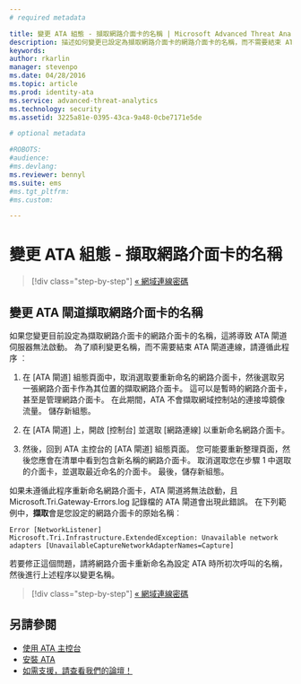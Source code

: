 ```yaml
---
# required metadata

title: 變更 ATA 組態 - 擷取網路介面卡的名稱 | Microsoft Advanced Threat Analytics
description: 描述如何變更已設定為擷取網路介面卡的網路介面卡的名稱，而不需要結束 ATA 閘道連線
keywords:
author: rkarlin
manager: stevenpo
ms.date: 04/28/2016
ms.topic: article
ms.prod: identity-ata
ms.service: advanced-threat-analytics
ms.technology: security
ms.assetid: 3225a81e-0395-43ca-9a48-0cbe7171e5de

# optional metadata

#ROBOTS:
#audience:
#ms.devlang:
ms.reviewer: bennyl
ms.suite: ems
#ms.tgt_pltfrm:
#ms.custom:

---
```


# 變更 ATA 組態 - 擷取網路介面卡的名稱

>[!div class="step-by-step"]
[« 網域連線密碼](modifying-ata-config-dcpassword.md)

## 變更 ATA 閘道擷取網路介面卡的名稱
如果您變更目前設定為擷取網路介面卡的網路介面卡的名稱，這將導致 ATA 閘道伺服器無法啟動。 為了順利變更名稱，而不需要結束 ATA 閘道連線，請遵循此程序 ︰

1.  在 [ATA 閘道] 組態頁面中，取消選取要重新命名的網路介面卡，然後選取另一張網路介面卡作為其位置的擷取網路介面卡。 這可以是暫時的網路介面卡，甚至是管理網路介面卡。 在此期間，ATA 不會擷取網域控制站的連接埠鏡像流量。 儲存新組態。

2.  在 [ATA 閘道] 上，開啟 [控制台] 並選取 [網路連線] 以重新命名網路介面卡。

3.  然後，回到 ATA 主控台的 [ATA 閘道] 組態頁面。 您可能要重新整理頁面，然後您應會在清單中看到包含新名稱的網路介面卡。 取消選取您在步驟 1 中選取的介面卡，並選取最近命名的介面卡。 最後，儲存新組態。

如果未遵循此程序重新命名網路介面卡，ATA 閘道將無法啟動，且 Microsoft.Tri.Gateway-Errors.log 記錄檔的 ATA 閘道會出現此錯誤。 在下列範例中，**擷取**會是您設定的網路介面卡的原始名稱︰

`Error [NetworkListener] Microsoft.Tri.Infrastructure.ExtendedException: Unavailable network adapters [UnavailableCaptureNetworkAdapterNames=Capture]`

若要修正這個問題，請將網路介面卡重新命名為設定 ATA 時所初次呼叫的名稱，然後進行上述程序以變更名稱。

>[!div class="step-by-step"]
[« 網域連線密碼](modifying-ata-config-dcpassword.md)


## 另請參閱
- [使用 ATA 主控台](/advanced-threat-analytics/understand/working-with-ata-console)
- [安裝 ATA](install-ata.md)
- [如需支援，請查看我們的論壇！](https://social.technet.microsoft.com/Forums/security/en-US/home?forum=mata)


<!--HONumber=Apr16_HO2-->


